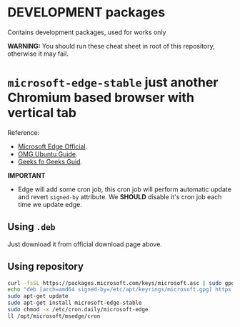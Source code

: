 # DEVELOPMENT packages

Contains development packages, used for works only

**WARNING:** You should run these cheat sheet in root of this repository, otherwise it may fail.

# `microsoft-edge-stable` just another Chromium based browser with vertical tab

Reference:
- [Microsoft Edge Official](https://www.microsoft.com/en-us/edge/).
- [OMG Ubuntu Guide](https://www.omgubuntu.co.uk/2021/01/how-to-install-edge-on-ubuntu-linux).
- [Geeks fo Geeks Guid](https://www.geeksforgeeks.org/how-to-install-microsoft-edge-on-linux/#method-2-installation-of-microsoft-edge-using-the-command-line).

**IMPORTANT**
- Edge will add some cron job, this cron job will perform automatic update and revert `signed-by` attribute. We **SHOULD** disable it's cron job each time we update edge.

## Using `.deb`

Just download it from official download page above.

## Using repository

```sh
curl -fsSL https://packages.microsoft.com/keys/microsoft.asc | sudo gpg --dearmor --output /etc/apt/keyrings/microsoft.gpg
echo "deb [arch=amd64 signed-by=/etc/apt/keyrings/microsoft.gpg] https://packages.microsoft.com/repos/edge stable main" | sudo tee /etc/apt/sources.list.d/microsoft-edge.list
sudo apt-get update
sudo apt-get install microsoft-edge-stable
sudo chmod -x /etc/cron.daily/microsoft-edge
ll /opt/microsoft/msedge/cron
```
